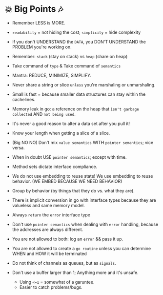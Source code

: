 # 💥 Big Points 🎶

- Remember LESS is MORE.

- `readability` = not hiding the cost; `simplicity` = hide complexity

- If you don't UNDERSTAND the `DATA`, you DON'T UNDERSTAND the PROBLEM you're working on.

- Remember: `stack` (stay on stack) vs `heap` (share on heap)

- Take command of `type` & Take command of `semantics`

- Mantra: REDUCE, MINIMIZE, SIMPLIFY.

- Never share a string or slice `unless` you're marshaling or unmarshaling.

- Small is fast = because smaller data structures can stay within the cachelines.

- Memory leak in go: a reference on the heap that `isn't garbage collected` AND `not being used`.

- It's never a good reason to alter a data set after you pull it!

- Know your length when getting a slice of a slice.

- (Big NO NO) Don't mix `value semantics` WITH `pointer semantics`; vice versa.

- When in doubt USE `pointer semantics`; except with time.

- Method sets dictate interface compliance.

- We do not use embedding to reuse state! We use embedding to reuse behavior. (WE EMBED BECAUSE WE NEED BEHAVIOR)

- Group by behavior (by things that they do vs. what they are).

- There is implicit conversion in go with interface types because they are valueless and same memory model.

- Always `return` the `error` interface type

- Don't use `pointer semantics` when dealing with `error` handling, because the addresses are always different.

- You are not allowed to both: log an `error` && pass it up.

- You are not allowed to create a `go routine` unless you can determine WHEN and HOW it will be terminated

- Do not think of channels as queues, but as `signals`.

- Don't use a buffer larger than 1; Anything more and it's unsafe.
  - Using `<=1` = somewhat of a garuntee.
  - Easier to catch problems/bugs.
